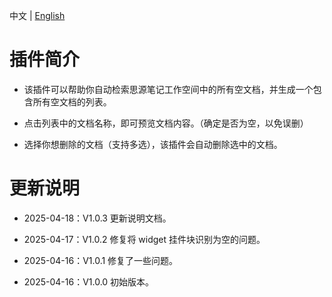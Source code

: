 中文 | [English](./README.md)

# 插件简介

- 该插件可以帮助你自动检索思源笔记工作空间中的所有空文档，并生成一个包含所有空文档的列表。

- 点击列表中的文档名称，即可预览文档内容。（确定是否为空，以免误删）

- 选择你想删除的文档（支持多选），该插件会自动删除选中的文档。


# 更新说明
- 2025-04-18：V1.0.3 更新说明文档。

- 2025-04-17：V1.0.2 修复将 widget 挂件块识别为空的问题。

- 2025-04-16：V1.0.1 修复了一些问题。

- 2025-04-16：V1.0.0 初始版本。